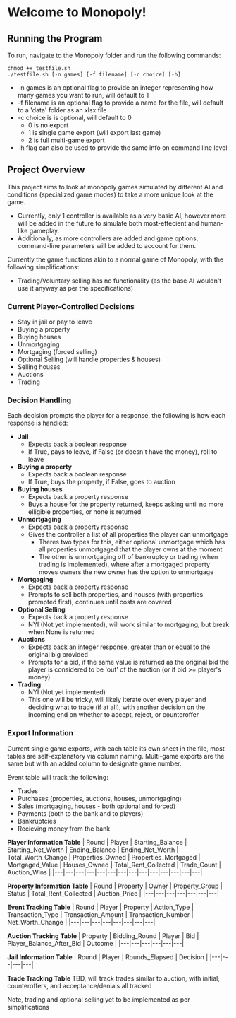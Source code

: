 # Welcome to Monopoly!

## Running the Program

To run, navigate to the Monopoly folder and run the following commands:

```
chmod +x testfile.sh  
./testfile.sh [-n games] [-f filename] [-c choice] [-h]
```

 - -n games is an optional flag to provide an integer representing how many games you want to run, will default to 1
 - -f filename is an optional flag to provide a name for the file, will default to a 'data' folder as an xlsx file
 - -c choice is is optional, will default to 0 
	 - 0 is no export
	 - 1 is single game export (will export last game)
	 - 2 is full multi-game export
 - -h flag can also be used to provide the same info on command line level

## Project Overview

This project aims to look at monopoly games simulated by different AI and conditions (specialized game modes) to take a more unique look at the game.
- Currently, only 1 controller is available as a very basic AI, however more will be added in the future to simulate both most-effecient and human-like gameplay.
- Additionally, as more controllers are added and game options, command-line parameters will be added to account for them.

Currently the game functions akin to a normal game of Monopoly, with the following simplifications:
- Trading/Voluntary selling has no functionality (as the base AI wouldn't use it anyway as per the specifications)

### Current Player-Controlled Decisions
- Stay in jail or pay to leave
- Buying a property
- Buying houses
- Unmortgaging
- Mortgaging (forced selling)
- Optional Selling (will handle properties & houses)
- Selling houses
- Auctions
- Trading

### Decision Handling
Each decision prompts the player for a response, the following is how each response is handled:

- **Jail**
  - Expects back a boolean response
  - If True, pays to leave, if False (or doesn't have the money), roll to leave
- **Buying a property**
  - Expects back a boolean response
  - If True, buys the property, if False, goes to auction
- **Buying houses**
  - Expects back a property response
  - Buys a house for the property returned, keeps asking until no more elligible properties, or none is returned
- **Unmortgaging**
  - Expects back a property response
  - Gives the controller a list of all properties the player can unmortgage
    - Theres two types for this, either optional unmortgage which has all properties unmortgaged that the player owns at the moment
    - The other is unmortgaging off of bankruptcy or trading (when trading is implemented), where after a mortgaged property moves owners the new owner has the option to unmortgage
- **Mortgaging**
  - Expects back a property response
  - Prompts to sell both properties, and houses (with properties prompted first), continues until costs are covered
- **Optional Selling**
  - Expects back a property response
  - NYI (Not yet implemented), will work similar to mortgaging, but break when None is returned
- **Auctions**
  - Expects back an integer response, greater than or equal to the original big provided
  - Prompts for a bid, if the same value is returned as the original bid the player is considered to be 'out' of the auction (or if bid >= player's money)
- **Trading**
  - NYI (Not yet implemented)
  - This one will be tricky, will likely iterate over every player and deciding what to trade (if at all), with another decision on the incoming end on whether to accept, reject, or counteroffer

### Export Information
Current single game exports, with each table its own sheet in the file, most tables are self-explanatory via column naming. Multi-game exports are the same but with an added column to designate game number.

Event table will track the following:
 - Trades
 - Purchases (properties, auctions, houses, unmortgaging)
 - Sales (mortgaging, houses - both optional and forced)
 - Payments (both to the bank and to players)
 - Bankruptcies
 - Recieving money from the bank

**Player Information Table**
| Round | Player | Starting_Balance | Starting_Net_Worth | Ending_Balance | Ending_Net_Worth | Total_Worth_Change | Properties_Owned | Properties_Mortgaged | Mortgaged_Value | Houses_Owned | Total_Rent_Collected | Trade_Count | Auction_Wins |
|---|---|---|---|---|---|---|---|---|---|---|---|---|---|

**Property Information Table**
| Round | Property | Owner | Property_Group | Status | Total_Rent_Collected | Auction_Price |
|---|---|---|---|---|---|---|

**Event Tracking Table**
| Round | Player | Property | Action_Type | Transaction_Type | Transaction_Amount | Transaction_Number | Net_Worth_Change |
|---|---|---|---|---|---|---|---|

**Auction Tracking Table**
| Property | Bidding_Round | Player | Bid | Player_Balance_After_Bid | Outcome |
|---|---|---|---|---|---|

**Jail Information Table**
| Round | Player | Rounds_Elapsed | Decision |
|---|---|---|---|

**Trade Tracking Table**
TBD, will track trades similar to auction, with initial, counteroffers, and acceptance/denials all tracked

Note, trading and optional selling yet to be implemented as per simplifications
